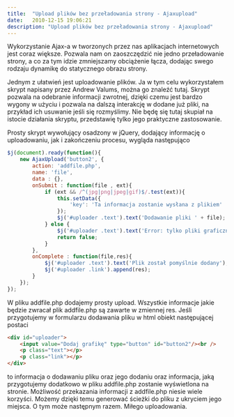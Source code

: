 ```yaml
---
title:  "Upload plików bez przeładowania strony - Ajaxupload"
date:   2010-12-15 19:06:21
description: "Upload plików bez przeładowania strony - Ajaxupload"
---
```


Wykorzystanie Ajax-a w tworzonych przez nas aplikacjach internetowych jest coraz większe. Pozwala nam on zaoszczędzić nie jedno przeładowanie strony, a co za tym idzie zmniejszamy obciążenie łącza, dodając swego rodzaju dynamikę do statycznego obrazu strony.

Jednym z ułatwień jest uploadowanie plików. Ja w tym celu wykorzystałem skrypt napisany przez Andrew Valums, można go znaleźć tutaj. Skrypt pozwala na odebranie informacji zwrotnej, dzięki czemu jest bardzo wygony w użyciu i pozwala na dalszą interakcję w dodane już pliki, na przykład ich usuwanie jeśli się rozmyślimy. Nie będę się tutaj skupiał na istocie działania skryptu, przedstawię tylko jego praktyczne zastosowanie.

Prosty skrypt wywołujący osadzony w jQuery, dodający informację o uploadowaniu, jak i zakończeniu procesu, wygląda następująco

```javascript
$j(document).ready(function(){
    new AjaxUpload('button2', {
        action: 'addfile.php',
        name: 'file',
        data : {},
        onSubmit : function(file , ext){
            if (ext && /^(jpg|png|jpeg|gif)$/.test(ext)){
                this.setData({
                    'key': 'Ta informacja zostanie wysłana z plikiem'
                });
                $j('#uploader .text').text('Dodawanie pliki ' + file);
            } else {
                $j('#uploader .text').text('Error: tylko pliki graficzne mogą być zapisane');
                return false;
            }
        },
        onComplete : function(file,res){
            $j('#uploader .text').text('Plik został pomyślnie dodany');
            $j('#uploader .link').append(res);
        }
    });
});
```

W pliku addfile.php dodajemy prosty upload. Wszystkie informacje jakie będzie zwracał plik addfile.php są zawarte w zmiennej res. Jeśli przygotujemy w  formularzu dodawania pliku w html obiekt następującej postaci

```html
<div id="uploader">
    <input value="Dodaj grafikę" type="button" id="button2"/><br />
    <p class="text"></p>
    <p class="link"></p>
</div>
```

to informacja o dodawaniu pliku oraz jego dodaniu oraz informacja, jaką przygotujemy dodatkowo w pliku addfile.php zostanie wyświetlona na stronie. Możliwość przekazania informacji z addfile.php niesie wiele korzyści. Możemy dzięki temu generować ścieżki do pliku z ukryciem jego miejsca. O tym może następnym razem. Miłego uploadowania.